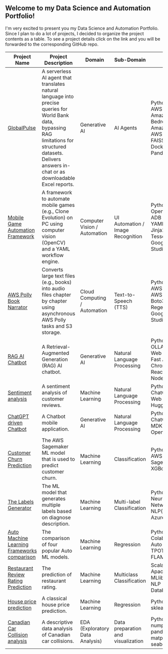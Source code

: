 ## Welcome to my Data Science and Automation Portfolio!

I'm very excited to present you my Data Science and Automation Portfolio. Since I plan to do a lot of projects, I decided to organize the project contents as a table.
To see a project details click on the link and you will be forwarded to the corresponding GitHub repo.

|Project Name|Project Description|Domain|Sub-Domain|Tools|
|---|---|---|---|---|
| [GlobalPulse](https://github.com/boris-korotkov/WorldBank-Chat-Agent) |  A serverless AI agent that translates natural language into precise queries for World Bank data, bypassing RAG limitations for structured datasets. Delivers answers in-chat or as downloadable Excel reports.| Generative AI | AI Agents | Python<br>AWS Lambda<br> Amazon Bedrock<br> Amazon Lex<br> AWS Amplify<br> FAISS<br> Docker<br> Pandas|
|[Mobile Game Automation Framework](https://github.com/boris-korotkov/CE_AUTOMATION)|A framework to automate mobile games (e.g., Clone Evolution) on PC using computer vision (OpenCV) and a YAML workflow engine.|Computer Vision / Automation|UI Automation / Image Recognition|Python<br>OpenCV<br>ADB<br>YAML<br>Jinja2<br>Tesseract<br>Google AI Studio|
|[AWS Polly Book Narrator](https://github.com/boris-korotkov/txt2mp3convertor)|Converts large text files (e.g., books) into audio files chapter by chapter using asynchronous AWS Polly tasks and S3 storage.|Cloud Computing / Automation|Text-to-Speech (TTS)|Python<br>AWS Polly<br>AWS S3<br>Boto3<br>Regex<br>Google AI Studio|
|[RAG AI Chatbot](https://github.com/boris-korotkov/ollama-test)|A Retrieval-Augmented Generation (RAG) AI chatbot.|Generative AI|Natural Language Processing|Python<br>OLLAMA<br>Web Scraping<br>Fast API<br>Chroma DB<br>React<br>Node.js|
|[Sentiment analysis](https://github.com/boris-korotkov/sentiment-analysis)|A sentiment analysis of customer reviews.|Machine Learning|Natural Language Processing|Python<br>ChatGPT<br>Web Scraping<br>Hugging Face|
|[ChatGPT driven Chatbot](https://github.com/boris-korotkov/Chatbot)|A Chatbot mobile application.|Generative AI|Natural Language Processing|Python<br>ChatGPT<br>MDKivy<br>OpenAI|
|[Customer Churn Prediction](https://github.com/boris-korotkov/Customer-Churn-Prediction)|The AWS Sagemaker ML model that is used to predict customer churn.|Machine Learning|Classification|Python<br>AWS Sagemaker<br>XGBoost|
|[The Labels Generator](https://github.com/boris-korotkov/The-Labels-Generator)|The ML model that generates multiple labels based on diagnose description.|Machine Learning|Multi-label Classification|Python<br>Neural Network(Keras)<br>NLP(NLTK)<br>Azure ML|
|[Auto Machine Learning Frameworks comparison](https://github.com/boris-korotkov/Auto-Machine-Learning-Frameworks-comparison)|The comparison of four popular Auto ML models.|Machine Learning|Regression|Python<br>Colab<br>Auto-sklearn<br>TPOT<br>FLAML|
|[Restaurant Review Rating Prediction](https://github.com/boris-korotkov/Restaurant-Review-Rating-Prediction)|The prediction of restaurant rating.|Machine Learning|Multiclass Classification|Scala<br>Apache Spark MLlib<br>NLP<br>Databricks|
|[House price prediction](https://github.com/boris-korotkov/House-price-prediction)|A classical house price prediction.|Machine Learning|Regression|Python<br>sklearn|
|[Canadian Car Collision analysis](https://github.com/boris-korotkov/Canadian-Car-Collision)|A descriptive data analysis of Canadian car collisions.|EDA (Exploratory Data Analysis)|Data preparation and visualization|Python<br>numpy<br>pandas<br>matplotlib<br>seaborn|